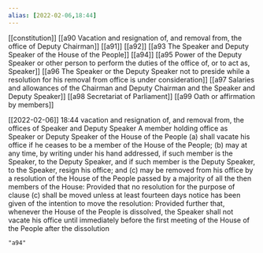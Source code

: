 ```yaml
---
alias: [2022-02-06,18:44]
---
```

[[constitution]] [[a90 Vacation and resignation of, and removal from, the office of Deputy Chairman]] [[a91]] [[a92]] [[a93 The Speaker and Deputy Speaker of the House of the People]] [[a94]] [[a95 Power of the Deputy Speaker or other person to perform the duties of the office of, or to act as, Speaker]] [[a96 The Speaker or the Deputy Speaker not to preside while a resolution for his removal from office is under consideration]] [[a97 Salaries and allowances of the Chairman and Deputy Chairman and the Speaker and Deputy Speaker]] [[a98 Secretariat of Parliament]] [[a99 Oath or affirmation by members]]

[[2022-02-06]] 18:44
vacation and resignation of, and removal from, the offices of Speaker and Deputy Speaker A member holding office as Speaker or Deputy Speaker of the House of the People
(a) shall vacate his office if he ceases to be a member of the House of the People;
(b) may at any time, by writing under his hand addressed, if such member is the Speaker, to the Deputy Speaker, and if such member is the Deputy Speaker, to the Speaker, resign his office; and
(c) may be removed from his office by a resolution of the House of the People passed by a majority of all the then members of the House: Provided that no resolution for the purpose of clause (c) shall be moved unless at least fourteen days notice has been given of the intention to move the resolution: Provided further that, whenever the House of the People is dissolved, the Speaker shall not vacate his office until immediately before the first meeting of the House of the People after the dissolution
```query
"a94"
```